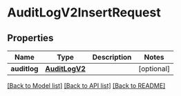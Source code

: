 # AuditLogV2InsertRequest

## Properties
Name | Type | Description | Notes
------------ | ------------- | ------------- | -------------
**auditlog** | [**AuditLogV2**](AuditLogV2.md) |  | [optional] 

[[Back to Model list]](../README.md#documentation-for-models) [[Back to API list]](../README.md#documentation-for-api-endpoints) [[Back to README]](../README.md)

